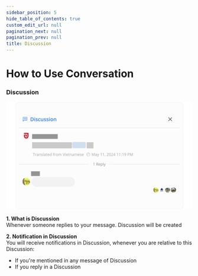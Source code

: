```yaml
---
sidebar_position: 5
hide_table_of_contents: true
custom_edit_url: null
pagination_next: null
pagination_prev: null
title: Discussion
---
```


# How to Use Conversation  

### Discussion  
  
![Discussion](./img/discussion.png)

**1. What is Discussion**  
Whenever someone replies to your message. Discussion will be created

**2. Notification in Discussion**  
You will receive notifications in Discussion, whenever you are relative to this Discussion:
- If you're mentioned in any message of Discussion
- If you reply in a Discussion
